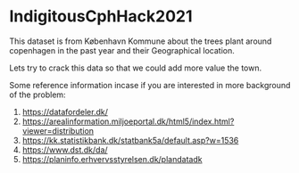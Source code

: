 # IndigitousCphHack2021

This dataset is from København Kommune about the trees plant around copenhagen in the past year and their Geographical location.

Lets try to crack this data so that we could add more value the town.



Some reference information incase if you are interested in more background of the problem:

1. https://datafordeler.dk/
2. https://arealinformation.miljoeportal.dk/html5/index.html?viewer=distribution
3. https://kk.statistikbank.dk/statbank5a/default.asp?w=1536
4. https://www.dst.dk/da/
5. https://planinfo.erhvervsstyrelsen.dk/plandatadk
